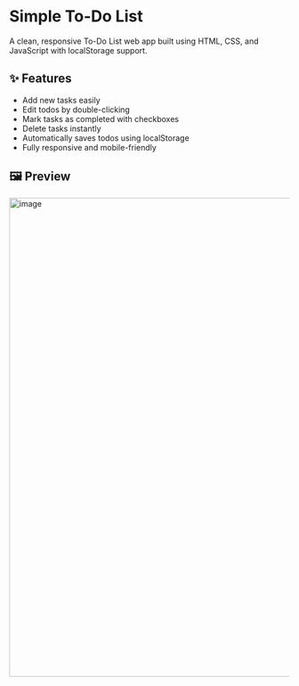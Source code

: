 # Simple To-Do List
A clean, responsive To-Do List web app built using HTML, CSS, and JavaScript with localStorage support.
## ✨ Features
- Add new tasks easily
- Edit todos by double-clicking
- Mark tasks as completed with checkboxes
- Delete tasks instantly
- Automatically saves todos using localStorage
- Fully responsive and mobile-friendly
## 🖼️ Preview
<img width="1882" height="860" alt="image" src="https://github.com/user-attachments/assets/fc040c5f-b9dc-4038-b23a-9a9e1af988f4" />

